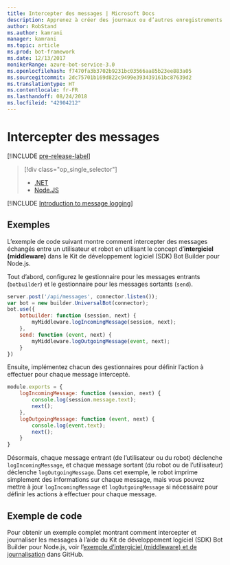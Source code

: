 ```yaml
---
title: Intercepter des messages | Microsoft Docs
description: Apprenez à créer des journaux ou d’autres enregistrements en interceptant et traitant des échanges d’informations à l’aide du Kit de développement logiciel (SDK) Bot Builder pour Node.js.
author: RobStand
ms.author: kamrani
manager: kamrani
ms.topic: article
ms.prod: bot-framework
ms.date: 12/13/2017
monikerRange: azure-bot-service-3.0
ms.openlocfilehash: f7470fa3b3702b9231bc03566aa85b23ee883a05
ms.sourcegitcommit: 2dc75701b169d822c9499e393439161bc87639d2
ms.translationtype: HT
ms.contentlocale: fr-FR
ms.lasthandoff: 08/24/2018
ms.locfileid: "42904212"
---
```

# <a name="intercept-messages"></a>Intercepter des messages

[!INCLUDE [pre-release-label](../includes/pre-release-label-v3.md)]

> [!div class="op_single_selector"]
> - [.NET](../dotnet/bot-builder-dotnet-middleware.md)
> - [Node.JS](../nodejs/bot-builder-nodejs-intercept-messages.md)

[!INCLUDE [Introduction to message logging](../includes/snippet-message-logging-intro.md)]

## <a name="example"></a>Exemples

L’exemple de code suivant montre comment intercepter des messages échangés entre un utilisateur et robot en utilisant le concept d’**intergiciel (middleware)** dans le Kit de développement logiciel (SDK) Bot Builder pour Node.js. 

Tout d’abord, configurez le gestionnaire pour les messages entrants (`botbuilder`) et le gestionnaire pour les messages sortants (`send`).

```javascript
server.post('/api/messages', connector.listen());
var bot = new builder.UniversalBot(connector);
bot.use({
    botbuilder: function (session, next) {
        myMiddleware.logIncomingMessage(session, next);
    },
    send: function (event, next) {
        myMiddleware.logOutgoingMessage(event, next);
    }
})
```

Ensuite, implémentez chacun des gestionnaires pour définir l’action à effectuer pour chaque message intercepté.

```javascript
module.exports = {
    logIncomingMessage: function (session, next) {
        console.log(session.message.text);
        next();
    },
    logOutgoingMessage: function (event, next) {
        console.log(event.text);
        next();
    }
}
```

Désormais, chaque message entrant (de l’utilisateur ou du robot) déclenche `logIncomingMessage`, et chaque message sortant (du robot ou de l’utilisateur) déclenche `logOutgoingMessage`.
Dans cet exemple, le robot imprime simplement des informations sur chaque message, mais vous pouvez mettre à jour `logIncomingMessage` et `logOutgoingMessage` si nécessaire pour définir les actions à effectuer pour chaque message. 

## <a name="sample-code"></a>Exemple de code

Pour obtenir un exemple complet montrant comment intercepter et journaliser les messages à l’aide du Kit de développement logiciel (SDK) Bot Builder pour Node.js, voir l’<a href="https://github.com/Microsoft/BotBuilder-Samples/tree/master/Node/capability-middlewareLogging" target="_blank">exemple d’intergiciel (middleware) et de journalisation</a> dans GitHub.
